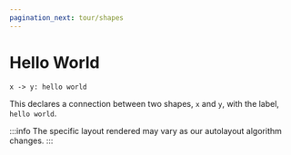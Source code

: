 ```yaml
---
pagination_next: tour/shapes
---
```

# Hello World

```d2
x -> y: hello world
```

<div
className="embedSVG" dangerouslySetInnerHTML={{__html: require('@site/static/img/generated/hello-world.svg2')}}></div>

This declares a connection between two shapes, `x` and `y`, with the label, `hello world`.

:::info
The specific layout rendered may vary as our autolayout algorithm changes.
:::

